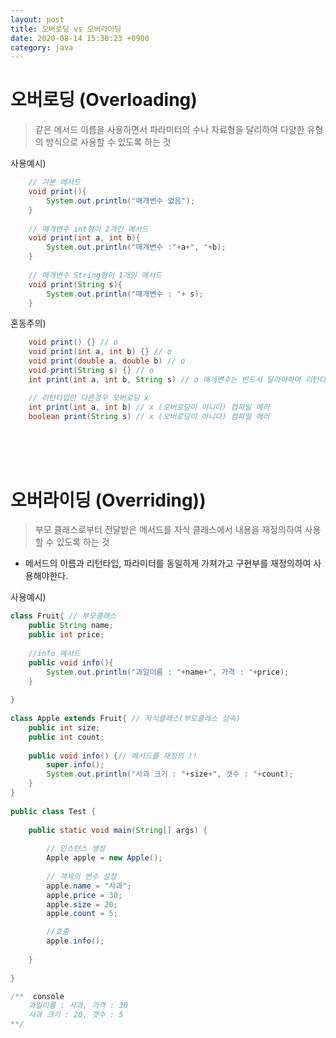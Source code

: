 ```yaml
---
layout: post
title: 오버로딩 vs 오버라이딩
date: 2020-08-14 15:30:23 +0900
category: java
---
```



# 오버로딩 (Overloading)
> 같은 메서드 이름을 사용하면서 파라미터의 수나 자료형을 달리하여 다양한 유형의 방식으로 사용할 수 있도록 하는 것

사용예시)
```java
    // 기본 메서드
    void print(){
        System.out.println("매개변수 없음");
    }
    
    // 매개변수 int형이 2개인 메서드
    void print(int a, int b){
        System.out.println("매개변수 :"+a+", "+b);
    }
    
    // 매개변수 String형이 1개인 메서드
    void print(String s){
        System.out.println("매개변수 : "+ s);
    }
```

혼동주의)
```java
    void print() {} // o
    void print(int a, int b) {} // o
    void print(double a, double b) // o
    void print(String s) {} // o
    int print(int a, int b, String s) // o 매개변수는 반드시 달라야하며 리턴타입은 상관없다.

    // 리턴타입만 다른경우 오버로딩 x
    int print(int a, int b) // x (오버로딩이 아니다) 컴파일 에러
    boolean print(String s) // x (오버로딩이 아니다) 컴파일 에러
```

<br/><br/><br/>

# 오버라이딩 (Overriding))
> 부모 클래스로부터 전달받은 메서드를 자식 클래스에서 내용을 재정의하여 사용 할 수 있도록 하는 것
- 메서드의 이름과 리턴타입, 파라미터를 동일하게 가져가고 구현부를 재정의하여 사용해야한다.

사용예시)
```java
class Fruit{ // 부모클래스
    public String name;
    public int price;
    
    //info 메서드
    public void info(){
        System.out.println("과일이름 : "+name+", 가격 : "+price);
    }
    
}
 
class Apple extends Fruit{ // 자식클래스(부모클래스 상속) 
    public int size;
    public int count;
    
    public void info() {// 메서드를 재정의 !!
        super.info();
        System.out.println("사과 크기 : "+size+", 갯수 : "+count);
    }
}
 
public class Test {
 
    public static void main(String[] args) {
        
        // 인스턴스 생성
        Apple apple = new Apple();
        
        // 객체의 변수 설정
        apple.name = "사과";
        apple.price = 30;
        apple.size = 20;
        apple.count = 5;

        //호출
        apple.info();        
        
    }
 
}

```
```java
/**  console
    과일이름 : 사과, 가격 : 30
    사과 크기 : 20, 갯수 : 5 
**/
```